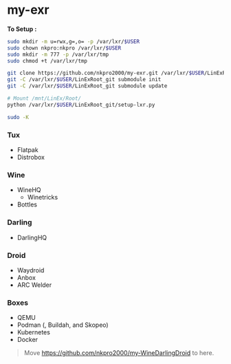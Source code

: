# my-exr

**To Setup :**
```bash
sudo mkdir -m u=rwx,g=,o= -p /var/lxr/$USER
sudo chown nkpro:nkpro /var/lxr/$USER
sudo mkdir -m 777 -p /var/lxr/tmp
sudo chmod +t /var/lxr/tmp

git clone https://github.com/nkpro2000/my-exr.git /var/lxr/$USER/LinExRoot_git
git -C /var/lxr/$USER/LinExRoot_git submodule init
git -C /var/lxr/$USER/LinExRoot_git submodule update

# Mount /mnt/LinEx/Root/
python /var/lxr/$USER/LinExRoot_git/setup-lxr.py

sudo -K
```


### Tux
* Flatpak
* Distrobox

### Wine
* WineHQ
  * Winetricks
* Bottles

### Darling
* DarlingHQ

### Droid
* Waydroid
* Anbox
* ARC Welder

### Boxes
* QEMU
* Podman (, Buildah, and Skopeo)
* Kubernetes
* Docker


> Move https://github.com/nkpro2000/my-WineDarlingDroid to here.
